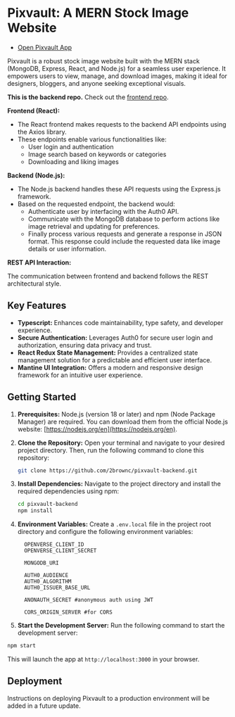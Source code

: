 # Pixvault: A MERN Stock Image Website

- [Open Pixvault App](https://pixvault.pages.dev/)

Pixvault is a robust stock image website built with the MERN stack (MongoDB, Express, React, and Node.js) for a seamless user experience. It empowers users to view, manage, and download images, making it ideal for designers, bloggers, and anyone seeking exceptional visuals.

**This is the backend repo.** Check out the [frontend repo](/2brownc/pixvault-frontend).

**Frontend (React):**

- The React frontend makes requests to the backend API endpoints using the Axios library.
- These endpoints enable various functionalities like:
  - User login and authentication
  - Image search based on keywords or categories
  - Downloading and liking images

**Backend (Node.js):**

- The Node.js backend handles these API requests using the Express.js framework.
- Based on the requested endpoint, the backend would:
  - Authenticate user by interfacing with the Auth0 API.
  - Communicate with the MongoDB database to perform actions like image retrieval and updating for preferences.
  - Finally process various requests and generate a response in JSON format. This response could include the requested data like image details or user information.

**REST API Interaction:**

The communication between frontend and backend follows the REST architectural style.

## Key Features

- **Typescript:** Enhances code maintainability, type safety, and developer experience.
- **Secure Authentication:** Leverages Auth0 for secure user login and authorization, ensuring data privacy and trust.
- **React Redux State Management:** Provides a centralized state management solution for a predictable and efficient user interface.
- **Mantine UI Integration:** Offers a modern and responsive design framework for an intuitive user experience.

## Getting Started

1. **Prerequisites:** Node.js (version 18 or later) and npm (Node Package Manager) are required. You can download them from the official Node.js website: [https://nodejs.org/en](https://nodejs.org/en).

2. **Clone the Repository:** Open your terminal and navigate to your desired project directory. Then, run the following command to clone this repository:

   ```bash
   git clone https://github.com/2brownc/pixvault-backend.git
   ```

3. **Install Dependencies:** Navigate to the project directory and install the required dependencies using npm:

   ```bash
   cd pixvault-backend
   npm install
   ```

4. **Environment Variables:** Create a `.env.local` file in the project root directory and configure the following environment variables:

   ```
     OPENVERSE_CLIENT_ID
     OPENVERSE_CLIENT_SECRET

     MONGODB_URI

     AUTH0_AUDIENCE
     AUTH0_ALGORITHM
     AUTH0_ISSUER_BASE_URL

     ANONAUTH_SECRET #anonymous auth using JWT

     CORS_ORIGIN_SERVER #for CORS

   ```

5. **Start the Development Server:** Run the following command to start the development server:

```bash
npm start
```

This will launch the app at `http://localhost:3000` in your browser.

## Deployment

Instructions on deploying Pixvault to a production environment will be added in a future update.
